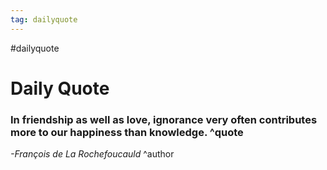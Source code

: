 ```yaml
---
tag: dailyquote
---
```


#dailyquote

# Daily Quote

### In friendship as well as love, ignorance very often contributes more to our happiness than knowledge. ^quote
*-François de La Rochefoucauld* ^author
